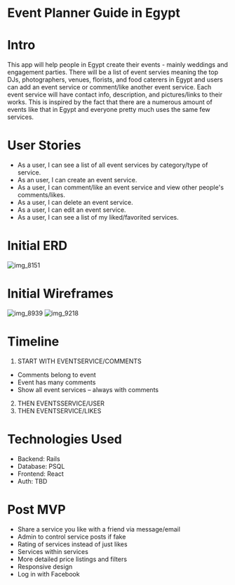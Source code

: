 # Event Planner Guide in Egypt

# Intro
This app will help people in Egypt create their events - mainly weddings and engagement parties. There will be a list of event servies meaning the top DJs, photographers, venues, florists, and food caterers in Egypt and users can add an event service or comment/like another event service. Each event service will have contact info, description, and pictures/links to their works. This is inspired by the fact that there are a numerous amount of events like that in Egypt and everyone pretty much uses the same few services.

# User Stories
- As a user, I can see a list of all event services by category/type of service.
- As an user, I can create an event service.
- As a user, I can comment/like an event service and view other people's comments/likes.
- As a user, I can delete an event service.
- As a user, I can edit an event service.
- As a user, I can see a list of my liked/favorited services.

# Initial ERD
![img_8151](https://media.git.generalassemb.ly/user/14908/files/d663c23e-b02a-11e8-8ace-a693aa95ec07)

# Initial Wireframes
![img_8939](https://media.git.generalassemb.ly/user/14908/files/ddef5626-b02a-11e8-9bfb-4c91b8dae440)
![img_9218](https://media.git.generalassemb.ly/user/14908/files/deca52d0-b02a-11e8-968b-047756769240)

# Timeline
1) START WITH EVENTSERVICE/COMMENTS
-	 Comments belong to event
-	Event has many comments
-	Show all event services – always with comments
2) THEN EVENTSSERVICE/USER
3) THEN EVENTSERVICE/LIKES

# Technologies Used
- Backend: Rails
- Database: PSQL
- Frontend: React
- Auth: TBD

# Post MVP
- Share a service you like with a friend via message/email
- Admin to control service posts if fake
- Rating of services instead of just likes
- Services within services
- More detailed price listings and filters
- Responsive design 
- Log in with Facebook

